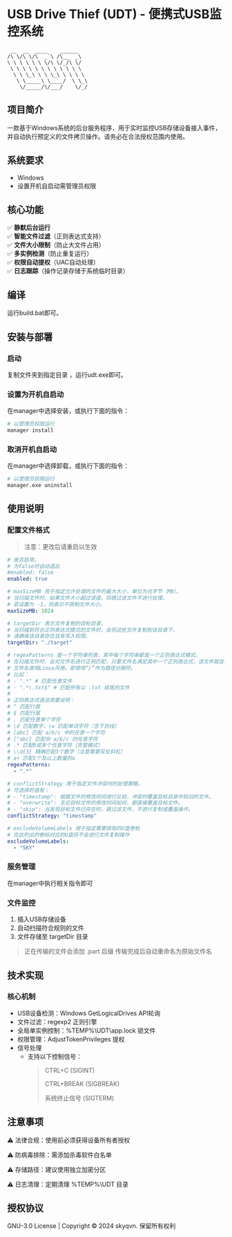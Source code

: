 USB Drive Thief (UDT) - 便携式USB监控系统
======================================================

```text
 __  __  ____    ______
/\ \/\ \/\  _`\ /\__  _\
\ \ \ \ \ \ \/\ \/_/\ \/
 \ \ \ \ \ \ \ \ \ \ \ \
  \ \ \_\ \ \ \_\ \ \ \ \
   \ \_____\ \____/  \ \_\
    \/_____/\/___/    \/_/
```

## 项目简介

一款基于Windows系统的后台服务程序，用于实时监控USB存储设备接入事件，并自动执行预定义的文件拷贝操作。请务必在合法授权范围内使用。

## 系统要求

- Windows
- 设置开机自启动需管理员权限

## 核心功能

✅ **静默后台运行**  
✅ **智能文件过滤**（正则表达式支持）  
✅ **文件大小限制**（防止大文件占用）  
✅ **多实例检测**（防止重复运行）  
✅ **权限自动提权**（UAC自动处理）  
✅ **日志跟踪**（操作记录存储于系统临时目录）

## 编译

运行build.bat即可。

## 安装与部署

### 启动

复制文件夹到指定目录 ，运行udt.exe即可。

### 设置为开机自启动

在manager中选择安装，或执行下面的指令：

```bash
# 以管理员权限运行
manager install
```

### 取消开机自启动

在manager中选择卸载，或执行下面的指令：

```bash
# 以管理员权限运行
manager.exe uninstall
```

## 使用说明

### 配置文件格式

> 注意：更改后请重启以生效

```yaml
# 是否启用。
# 为false时自动退出
#enabled: false
enabled: true

# maxSizeMB 用于指定允许处理的文件的最大大小，单位为兆字节（MB）。
# 当扫描文件时，如果文件大小超过该值，将跳过该文件不进行处理。
# 若设置为 -1，则表示不限制文件大小。
maxSizeMB: 1024

# targetDir 表示文件复制的目标目录。
# 当扫描到符合正则表达式模式的文件时，会将这些文件复制到该目录下。
# 请确保该目录存在且有写入权限。
targetDir: "./target"

# regexPatterns 是一个字符串列表，其中每个字符串都是一个正则表达式模式。
# 在扫描文件时，会对文件名进行正则匹配，只要文件名满足其中一个正则表达式，该文件就会被处理（复制到目标目录）。
# 文件名使用Linux风格，即使用“/”作为路径分隔符。
# 比如：
# - ".*" # 匹配任意文件
# - ".*\.txt$" # 匹配所有以 .txt 结尾的文件
#
# 正则表达式语法简要说明：
# ^ 匹配行首
# $ 匹配行尾
# . 匹配任意单个字符
# \d 匹配数字，\w 匹配单词字符（含下划线）
# [abc] 匹配 a/b/c 中的任意一个字符
# [^abc] 匹配非 a/b/c 的任意字符
# .* 匹配0或多个任意字符（贪婪模式）
# \\d{3} 精确匹配3个数字（注意需要双反斜杠）
# a+ 匹配1个及以上数量的a
regexPatterns:
  - ".*"

# conflictStrategy 用于指定文件冲突时的处理策略。
# 可选择的值有：
# - "timestamp": 根据文件的修改时间进行比较，冲突时覆盖目标目录中较旧的文件。
# - "overwrite": 无论目标文件的修改时间如何，都直接覆盖目标文件。
# - "skip": 当发现目标文件已存在时，跳过该文件，不进行复制或覆盖操作。
conflictStrategy: "timestamp"

# excludeVolumeLabels 用于指定需要排除的U盘卷标
# 在此列出的卷标对应的U盘将不会进行文件复制操作
excludeVolumeLabels:
  - "SKY"

```

### 服务管理

在manager中执行相关指令即可

### 文件监控

1. 插入USB存储设备
2. 自动扫描符合规则的文件
3. 文件存储至 targetDir 目录

> 正在传输的文件会添加 .part 后缀
> 传输完成后自动重命名为原始文件名

## 技术实现

### 核心机制

- USB设备检测：Windows GetLogicalDrives API轮询
- 文件过滤：regexp2 正则引擎
- 全局单实例控制：%TEMP%\UDT\app.lock 锁文件
- 权限管理：AdjustTokenPrivileges 提权
- 信号处理
	- 支持以下控制信号：
	  > CTRL+C (SIGINT)
	  >
	  >   CTRL+BREAK (SIGBREAK)
	  >
	  >   系统终止信号 (SIGTERM)

## 注意事项

⚠ 法律合规：使用前必须获得设备所有者授权

⚠ 防病毒排除：需添加杀毒软件白名单

⚠ 存储路径：建议使用独立加密分区

⚠ 日志清理：定期清理 %TEMP%\UDT 目录

## 授权协议

GNU-3.0 License | Copyright © 2024 skyqvn. 保留所有权利
